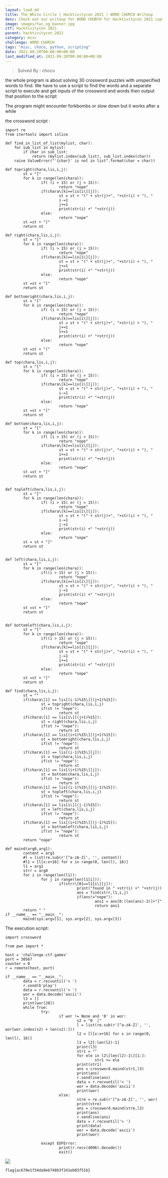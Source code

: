 ```yaml
---
layout: load_md
title: The White Circle | Hacktivitycon 2021 | WORD CHURCH Writeup
desc: Check out our writeup for WORD CHURCH for Hacktivitycon 2021 capture the flag competition.
image: images/twc_og_banner.jpg
ctf: Hacktivitycon 2021
parent: hacktivitycon_2021
category: misc
challenge: WORD CHURCH
tags: "misc, choco, python, scripting"
date: 2021-09-20T00:00:00+00:00
last_modified_at: 2021-09-20T00:00:00+00:00
---
```



> Solved By : choco

the whole program is about solving 30 crossword puzzles with unspecified words to find.
We have to use a script to find the words and a separate script to execute and get inputs of the crossword and words then output that position to the script

The program might encounter forkbombs or slow down but it works after a while

the crossword script :


    import re
    from itertools import islice
    
    def find_in_list_of_list(mylist, char):
        for sub_list in mylist:
            if char in sub_list:
                return (mylist.index(sub_list), sub_list.index(char))
        raise ValueError("'{char}' is not in list".format(char = char))
    
    def topright(chara,lis,i,j):
            st = "["
            for k in range(len(chara)):
                    if( (i > 15) or (j > 15)):
                            return "nope"
                    if(chara\[k]==lis[i\][j]):
                            st = st + "(" + str(j)+", "+str(i) + "), "
                            i-=1
                            j+=1
                            print(str(i) +" "+str(j))
                    else:
                            return "nope"
            st =st + "]"
            return st
    
    def right(chara,lis,i,j):
            st = "["
            for k in range(len(chara)):
                    if( (i > 15) or (j > 15)):
                            return "nope"
                    if(chara\[k]==lis[i\][j]):
                            st = st + "(" + str(j)+", "+str(i) + "), "
                            j+=1
                            print(str(i) +" "+str(j))
                    else:
                            return "nope"
            st =st + "]"
            return st
            
    def bottomright(chara,lis,i,j):
            st = "["
            for k in range(len(chara)):
                    if( (i > 15) or (j > 15)):
                            return "nope"
                    if(chara\[k]==lis[i\][j]):
                            st = st + "(" + str(j)+", "+str(i) + "), "
                            j+=1
                            i+=1
                            print(str(i) +" "+str(j))
                    else:
                            return "nope"
            st =st + "]"
            return st
            
    def top(chara,lis,i,j):
            st = "["
            for k in range(len(chara)):
                    if( (i > 15) or (j > 15)):
                            return "nope"
                    if(chara\[k]==lis[i\][j]):
                            st = st + "(" + str(j)+", "+str(i) + "), "
                            i-=1
                            print(str(i) +" "+str(j))
                    else:
                            return "nope"
            st =st + "]"
            return st
            
    def bottom(chara,lis,i,j):
            st = "["
            for k in range(len(chara)):
                    if( (i > 15) or (j > 15)):
                            return "nope"
                    if(chara\[k]==lis[i\][j]):
                            st = st + "(" + str(j)+", "+str(i) + "), "
                            i+=1
                            print(str(i) +" "+str(j))
                    else:
                            return "nope"
            st =st + "]"
            return st
    
    
    def topleft(chara,lis,i,j):
            st = "["
            for k in range(len(chara)):
                    if( (i > 15) or (j > 15)):
                            return "nope"
                    if(chara\[k]==lis[i\][j]):
                            st = st + "(" + str(j)+", "+str(i) + "), "
                            i-=1
                            j-=1
                            print(str(i) +" "+str(j))
                    else:
                            return "nope"
            st = st + "]"
            return st
    
    
    def left(chara,lis,i,j):
            st = "["
            for k in range(len(chara)):
                    if((i > 15) or (j > 15)):
                            return "nope"        
                    if(chara\[k]==lis[i\][j]):
                            st = st + "(" + str(j)+", "+str(i) + "), "
                            j-=1
                            print(str(i) +" "+str(j))
                    else:
                            return "nope"
            st =st + "]"
            return st
            
    
    def bottomleft(chara,lis,i,j):
            st = "["
            for k in range(len(chara)):
                    if((i > 15) or (j > 15)):
                            return "nope"
                    if(chara\[k]==lis[i\][j]):
                            st = st + "(" + str(j)+", "+str(i) + "), "
                            j-=1
                            i+=1
                            print(str(i) +" "+str(j))
                    else:
                            return "nope"
            st =st + "]"
            return st
            
    def find(chara,lis,i,j):
            st = ""
            if(chara\[1] == lis[(i-1)%15\][(j+1)%15]):
                    st = topright(chara,lis,i,j)
                    if(st != "nope"):
                            return st
            if(chara\[1] == lis[i\][(j+1)%15]):
                    st = right(chara,lis,i,j)
                    if(st != "nope"):
                            return st
            if(chara\[1] == lis[(i+1)%15\][(j+1)%15]):
                    st = bottomright(chara,lis,i,j)
                    if(st != "nope"):
                            return st
            if(chara\[1] == lis[(i-1)%15\][j]):
                    st = top(chara,lis,i,j)
                    if(st != "nope"):
                            return st
            if(chara\[1] == lis[(i+1)%15\][j]):
                    st = bottom(chara,lis,i,j)
                    if(st != "nope"):
                            return st
            if(chara\[1] == lis[(i-1)%15\][(j-1)%15]):
                    st = topleft(chara,lis,i,j)
                    if(st != "nope"):
                            return st
            if(chara\[1] == lis[i\][(j-1)%15]):
                    st = left(chara,lis,i,j)
                    if(st != "nope"):
                            return st
            if(chara\[1] == lis[(i+1)%15\][(j-1)%15]):
                    st = bottomleft(chara,lis,i,j)
                    if(st != "nope"):
                            return st
            return "nope"
                    
    def maind(arg0,arg1):                
            content = arg1
            #l = list(re.sub(r'[^a-zA-Z]', '', content))
            #l1 = [l[x:x+16] for x in range(0, len(l), 16)]
            l1 = arg1
            strr = arg0
            for i in range(len(l1)):
                    for j in range(len(l1[i])):
                            if(strr\[0]==l1[i\][j]):
                                    print("found in " +str(i) +" "+str(j))
                                    ans = find(strr,l1,i,j)  
                                    if(ans!="nope"):
                                            ans1 = ans[0:(len(ans)-3)]+"]"
                                            return ans1
            return " "
    if __name__ == "__main__":
            maind(sys.argv[1], sys.argv[2], sys.argv[3])

The execution script:


    import crossword
    
    from pwn import *
    
    host = 'challenge.ctf.games'
    port = 30567
    counter = 0
    r = remote(host, port)
    
    if __name__ == "__main__":
            data = r.recvuntil('> ')
            r.send(b'play')
            data = r.recvuntil('> ')
            wor = data.decode('ascii')
            l3 = []
            print(wor[20])
            while True:
                    try:
                            if wor != None and '0' in wor:
                                    s2 = "0  |"
                                    l = list(re.sub(r'[^a-zA-Z]', '', wor[wor.index(s2) + len(s2):]))
                                    l2 = [l[x:x+16] for x in range(0, len(l), 16)]
                                    l3 = l2[:len(l2)-1]
                                    print(l3)
                                    str1 = ""
                                    for ele in l2\[len(l2)-1\][1:]: 
                                            str1 += ele
                                    print(str1)
                                    ans = crossword.maind(str1,l3)
                                    print(ans)
                                    r.sendline(ans)
                                    data = r.recvuntil('> ')
                                    wor = data.decode('ascii')
                                    print(wor)
                            else:
                                    stre = re.sub(r'[^a-zA-Z]', '', wor)
                                    print(stre)
                                    ans = crossword.maind(stre,l3)
                                    print(ans)
                                    r.sendline(ans)
                                    data = r.recvuntil('> ')
                                    print(data)
                                    wor = data.decode('ascii')
                                    print(wor)
                    
                    except EOFError:
                            print(r.recv(4096).decode())
                            exit()


![](https://i.imgur.com/SsWliNM.png)


`flag{ac670e1f34da9eb748b3f241eb03f51b}`
  

